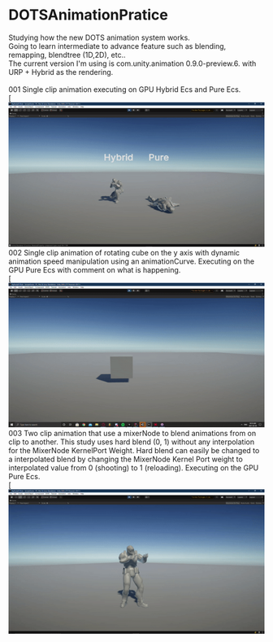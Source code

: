 # DOTSAnimationPratice
Studying how the new DOTS animation system works.
<br/>
Going to learn intermediate to advance feature such as blending, remapping, blendtree (1D,2D), etc..
<br/>
The current version I'm using is com.unity.animation  0.9.0-preview.6. 
with URP + Hybrid as the rendering.
<br/>
<br/>
001 Single clip animation executing on GPU Hybrid Ecs and Pure Ecs. 
<br/>
[![me](https://github.com/KDahir247/DOTSAnimationPratice/blob/main/Assets/Gif/001.gif)
<br/>
002 Single clip animation of rotating cube on the y axis with dynamic animation speed manipulation using an animationCurve. Executing on the GPU Pure Ecs with comment on what is happening.
<br/>
[![me](https://github.com/KDahir247/DOTSAnimationPratice/blob/main/Assets/Gif/002.gif)
<br/>
003 Two clip animation that use a mixerNode to blend animations from on clip to another. This study uses hard blend (0, 1) without any interpolation for the MixerNode KernelPort Weight. Hard blend can easily be changed to a interpolated blend by changing the MixerNode Kernel Port weight to interpolated value from 0 (shooting) to 1 (reloading). Executing on the GPU Pure Ecs.
<br/>
[![me](https://github.com/KDahir247/DOTSAnimationPratice/blob/main/Assets/Gif/003.gif)
<br/>
